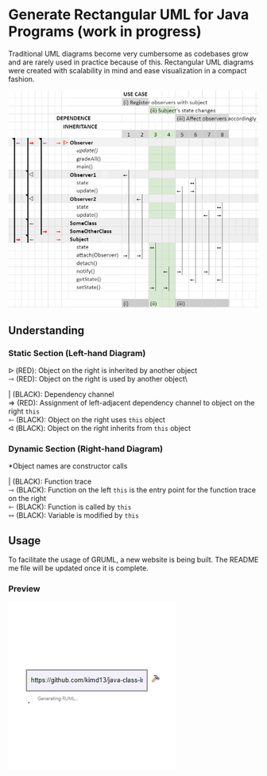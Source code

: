 Generate Rectangular UML for Java Programs (work in progress)
============

Traditional UML diagrams become very cumbersome as codebases grow and are rarely used in practice because of this. Rectangular UML diagrams were created with scalability in mind and ease visualization in a compact fashion.

![ruml example](./art/ruml_example_display.png)

## Understanding

### Static Section (Left-hand Diagram)

ᐅ (RED): Object on the right is inherited by another object\
⇾ (RED): Object on the right is used by another object\

| (BLACK): Dependency channel\
⇒ (RED): Assignment of left-adjacent dependency channel to object on the right `this`\
⇽ (BLACK): Object on the right uses `this` object\
ᐊ (BLACK): Object on the right inherits from `this` object

### Dynamic Section (Right-hand Diagram)

*Object names are constructor calls

| (BLACK): Function trace\
⇾ (BLACK): Function on the left `this` is the entry point for the function trace on the right\
⇽ (BLACK): Function is called by `this`\
⇿ (BLACK): Variable is modified by `this`

## Usage

To facilitate the usage of GRUML, a new website is being built. The README me file will be updated once it is complete.

### Preview
![website_screenshot](./art/website_screenshot.png)


